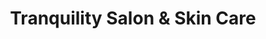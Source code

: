 ---
title: "Tranquility Salon & Skin Care"
url: /exeter/tranquility-salon-und-skin-care/
shop: Kosmetik
---